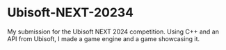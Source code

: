 # Ubisoft-NEXT-20234
My submission for the Ubisoft NEXT 2024 competition. Using C++ and an API from Ubisoft, I made a game engine and a game showcasing it.
